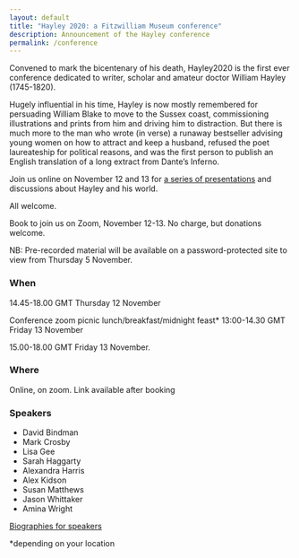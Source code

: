 ```yaml
---
layout: default
title: "Hayley 2020: a Fitzwilliam Museum conference"
description: Announcement of the Hayley conference
permalink: /conference
---
```

Convened to mark the bicentenary of his death, Hayley2020 is the first ever
conference dedicated to writer, scholar and amateur doctor William Hayley
(1745-1820).

Hugely influential in his time, Hayley is now mostly remembered for persuading
William Blake to move to the Sussex coast, commissioning illustrations and prints
from him and driving him to distraction. But there is much more to the man who
wrote (in verse) a runaway bestseller advising young women on how to attract and
keep a husband, refused the poet laureateship for political reasons, and was the
first person to publish an English translation of a long extract from Dante’s
Inferno.

Join us online on November 12 and 13 for [a series of presentations](/conference/programme) and discussions about Hayley and his world.

All welcome. 

Book to join us on Zoom, November 12-13. No charge, but donations welcome.

NB: Pre-recorded  material will be available on a password-protected site to view from Thursday 5 November.

### When

14.45-18.00 GMT Thursday 12 November

Conference zoom picnic lunch/breakfast/midnight feast* 13:00-14.30 GMT Friday 13 November

15.00-18.00 GMT Friday 13 November.

### Where

Online, on zoom. Link available after booking

### Speakers

* David Bindman
* Mark Crosby
* Lisa Gee
* Sarah Haggarty
* Alexandra Harris
* Alex Kidson
* Susan Matthews
* Jason Whittaker
* Amina Wright

[Biographies for speakers](/conference/biographies)

*depending on your location
